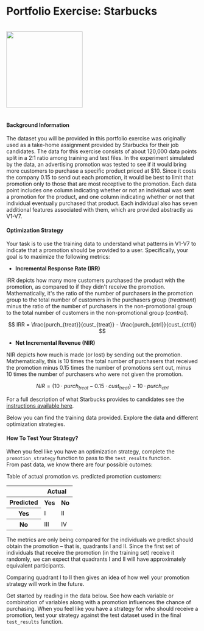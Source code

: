 # Portfolio Exercise: Starbucks
<br>

<img src="https://opj.ca/wp-content/uploads/2018/02/New-Starbucks-Logo-1200x969.jpg" width="200" height="200">
<br>
<br>
 
#### Background Information

The dataset you will be provided in this portfolio exercise was originally used as a take-home assignment provided by Starbucks for their job candidates. The data for this exercise consists of about 120,000 data points split in a 2:1 ratio among training and test files. In the experiment simulated by the data, an advertising promotion was tested to see if it would bring more customers to purchase a specific product priced at $10. Since it costs the company 0.15 to send out each promotion, it would be best to limit that promotion only to those that are most receptive to the promotion. Each data point includes one column indicating whether or not an individual was sent a promotion for the product, and one column indicating whether or not that individual eventually purchased that product. Each individual also has seven additional features associated with them, which are provided abstractly as V1-V7.

#### Optimization Strategy

Your task is to use the training data to understand what patterns in V1-V7 to indicate that a promotion should be provided to a user. Specifically, your goal is to maximize the following metrics:

* **Incremental Response Rate (IRR)** 

IRR depicts how many more customers purchased the product with the promotion, as compared to if they didn't receive the promotion. Mathematically, it's the ratio of the number of purchasers in the promotion group to the total number of customers in the purchasers group (_treatment_) minus the ratio of the number of purchasers in the non-promotional group to the total number of customers in the non-promotional group (_control_).

$$ IRR = \frac{purch_{treat}}{cust_{treat}} - \frac{purch_{ctrl}}{cust_{ctrl}} $$


* **Net Incremental Revenue (NIR)**

NIR depicts how much is made (or lost) by sending out the promotion. Mathematically, this is 10 times the total number of purchasers that received the promotion minus 0.15 times the number of promotions sent out, minus 10 times the number of purchasers who were not given the promotion.

$$ NIR = (10\cdot purch_{treat} - 0.15 \cdot cust_{treat}) - 10 \cdot purch_{ctrl}$$

For a full description of what Starbucks provides to candidates see the [instructions available here](https://drive.google.com/open?id=18klca9Sef1Rs6q8DW4l7o349r8B70qXM).

Below you can find the training data provided.  Explore the data and different optimization strategies.

#### How To Test Your Strategy?

When you feel like you have an optimization strategy, complete the `promotion_strategy` function to pass to the `test_results` function.  
From past data, we know there are four possible outomes:

Table of actual promotion vs. predicted promotion customers:  

<table>
<tr><th></th><th colspan = '2'>Actual</th></tr>
<tr><th>Predicted</th><th>Yes</th><th>No</th></tr>
<tr><th>Yes</th><td>I</td><td>II</td></tr>
<tr><th>No</th><td>III</td><td>IV</td></tr>
</table>

The metrics are only being compared for the individuals we predict should obtain the promotion – that is, quadrants I and II.  Since the first set of individuals that receive the promotion (in the training set) receive it randomly, we can expect that quadrants I and II will have approximately equivalent participants.  

Comparing quadrant I to II then gives an idea of how well your promotion strategy will work in the future. 

Get started by reading in the data below.  See how each variable or combination of variables along with a promotion influences the chance of purchasing.  When you feel like you have a strategy for who should receive a promotion, test your strategy against the test dataset used in the final `test_results` function.
